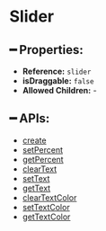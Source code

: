 # Slider

## ━ Properties:

* **Reference:** `slider`
* **isDraggable:** `false`
* **Allowed Children:** -

## ━ APIs:

* [create](createslider.md)
* [setPercent](setsliderpercent.md)
* [getPercent](getsliderpercent.md)
* [clearText](clearslidertext.md)
* [setText](setslidertext.md)
* [getText](getslidertext.md)
* [clearTextColor](clearslidertextcolor.md)
* [setTextColor](setslidertextcolor.md)
* [getTextColor](getslidertextcolor.md)

